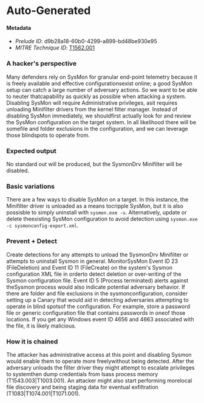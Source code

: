 
# Auto-Generated

#### Metadata

- *Prelude ID*: d9b28a18-60b0-4299-a899-bd48be930e95
- *MITRE Technique ID*: [T1562.001](https://attack.mitre.org/techniques/T1562/001)

### A hacker's perspective

Many defenders rely on SysMon for granular end-point telemetry because it is freely available and effective configurationsexist online; a good SysMon setup can catch a large number of adversary actions. So we want to be able to neuter thatcapability as quickly as possible when attacking a system. Disabling SysMon will require Administrative privileges, asit requires unloading Minifilter drivers from the kernel filter manager. Instead of disabling SysMon immediately, we shouldfirst actually look for and review the SysMon configuration on the target system. In all likelihood there will be somefile and folder exclusions in the configuration, and we can leverage those blindspots to operate from.

### Expected output

No standard out will be produced, but the SysmonDrv Minifilter will be disabled.

### Basic variations

There are a few ways to disable SysMon on a target. In this instance, the Minifilter driver is unloaded as a means tocripple SysMon, but it is also possisble to simply uninstall with `sysmon.exe -u`. Alternatively, update or delete theexisting SysMon configuration to avoid detection using `sysmon.exe -c sysmonconfig-export.xml`.

### Prevent + Detect

Create detections for any attempts to unload the SysmonDrv Minifilter or attempts to uninstall Sysmon in general. MonitorSysMon Event ID 23 (FileDeletion) and Event ID 11 (FileCreate) on the system's Sysmon configuration XML file in orderto detect deletion or over-writing of the Sysmon configuration file. Event ID 5 (Process terminated) alerts against theSysmon process would also indicate potential adversary behavior. If there are folder and file exclusions in the sysmonconfiguration, consider setting up a Canary that would aid in detecting adversaries attempting to operate in blind spotsof the configuration. For example, store a password file or generic configuration file that contains passwords in oneof those locations. If you get any Windows event ID 4656 and 4663 associated with the file, it is likely malicious.

### How it is chained

The attacker has administrative access at this point and disabling Sysmon would enable them to operate more freelywithout being detected. After the adversary unloads the filter driver they might attempt to escalate privileges to systemthen dump credentials from lsass process memory (T1543.003|T1003.001). An attacker might also start performing morelocal file discovery and being staging data for eventual exfiltration (T1083|T1074.001|T1071.001).
